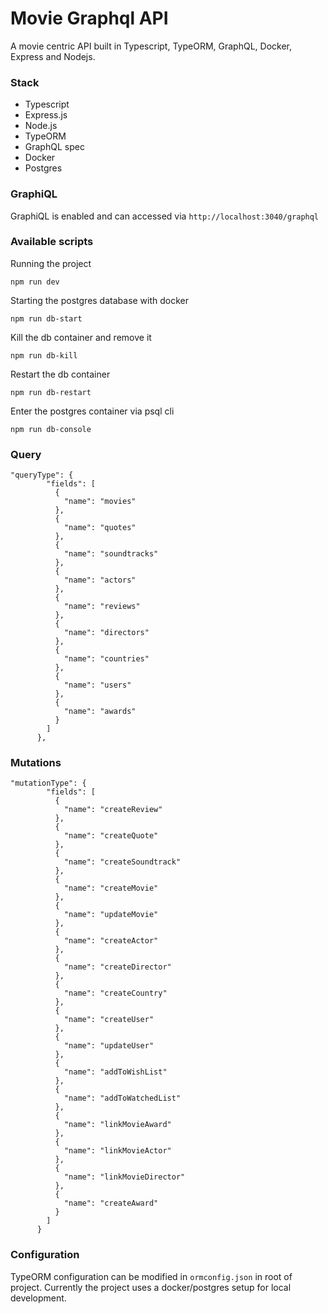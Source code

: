 # Movie Graphql API

A movie centric API built in Typescript, TypeORM, GraphQL, Docker, Express and Nodejs.

### Stack

- Typescript
- Express.js
- Node.js
- TypeORM
- GraphQL spec
- Docker
- Postgres

### GraphiQL

GraphiQL is enabled and can accessed via `http://localhost:3040/graphql`

### Available scripts

Running the project

```
npm run dev
```

Starting the postgres database with docker

```
npm run db-start
```

Kill the db container and remove it

```
npm run db-kill
```

Restart the db container

```
npm run db-restart
```

Enter the postgres container via psql cli

```
npm run db-console
```

### Query

```
"queryType": {
        "fields": [
          {
            "name": "movies"
          },
          {
            "name": "quotes"
          },
          {
            "name": "soundtracks"
          },
          {
            "name": "actors"
          },
          {
            "name": "reviews"
          },
          {
            "name": "directors"
          },
          {
            "name": "countries"
          },
          {
            "name": "users"
          },
          {
            "name": "awards"
          }
        ]
      },
```

### Mutations

```
"mutationType": {
        "fields": [
          {
            "name": "createReview"
          },
          {
            "name": "createQuote"
          },
          {
            "name": "createSoundtrack"
          },
          {
            "name": "createMovie"
          },
          {
            "name": "updateMovie"
          },
          {
            "name": "createActor"
          },
          {
            "name": "createDirector"
          },
          {
            "name": "createCountry"
          },
          {
            "name": "createUser"
          },
          {
            "name": "updateUser"
          },
          {
            "name": "addToWishList"
          },
          {
            "name": "addToWatchedList"
          },
          {
            "name": "linkMovieAward"
          },
          {
            "name": "linkMovieActor"
          },
          {
            "name": "linkMovieDirector"
          },
          {
            "name": "createAward"
          }
        ]
      }
```

### Configuration

TypeORM configuration can be modified in `ormconfig.json` in root of project. Currently the project uses a docker/postgres setup for local development.
